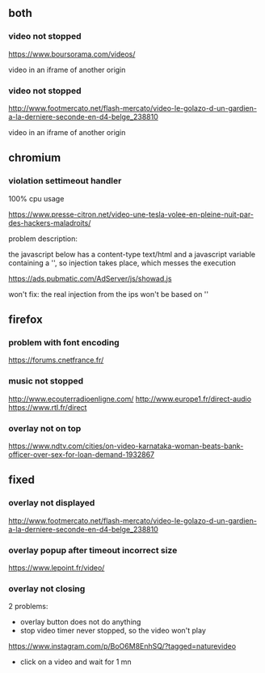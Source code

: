 
## both

### video not stopped

https://www.boursorama.com/videos/

video in an iframe of another origin

### video not stopped

http://www.footmercato.net/flash-mercato/video-le-golazo-d-un-gardien-a-la-derniere-seconde-en-d4-belge_238810

video in an iframe of another origin



## chromium

### violation settimeout handler

100% cpu usage

https://www.presse-citron.net/video-une-tesla-volee-en-pleine-nuit-par-des-hackers-maladroits/

problem description:

the javascript below has a content-type text/html and a javascript variable containing a '<head>', so injection takes place, which messes the execution

https://ads.pubmatic.com/AdServer/js/showad.js

won't fix: the real injection from the ips won't be based on '<head>'


## firefox

### problem with font encoding

https://forums.cnetfrance.fr/

### music not stopped

http://www.ecouterradioenligne.com/
http://www.europe1.fr/direct-audio
https://www.rtl.fr/direct

### overlay not on top

https://www.ndtv.com/cities/on-video-karnataka-woman-beats-bank-officer-over-sex-for-loan-demand-1932867


## fixed

### overlay not displayed

http://www.footmercato.net/flash-mercato/video-le-golazo-d-un-gardien-a-la-derniere-seconde-en-d4-belge_238810

### overlay popup after timeout incorrect size

https://www.lepoint.fr/video/

### overlay not closing

2 problems:
- overlay button does not do anything
- stop video timer never stopped, so the video won't play

https://www.instagram.com/p/BoO6M8EnhSQ/?tagged=naturevideo

+ click on a video and wait for 1 mn

